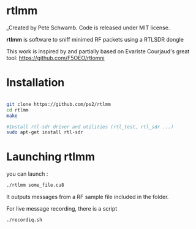 # rtlmm

_Created by Pete Schwamb. Code is released under MIT license.

**rtlmm** is software to sniff minimed RF packets using a RTLSDR dongle

This work is inspired by and partially based on Evariste Courjaud's great tool: https://github.com/F5OEO/rtlomni

# Installation
```sh

git clone https://github.com/ps2/rtlmm
cd rtlmm
make

#Install rtl-sdr driver and utilities (rtl_test, rtl_sdr ...)
sudo apt-get install rtl-sdr

```

# Launching rtlmm
you can launch :
```sh
./rtlmm some_file.cu8
```
It outputs messages from a RF sample file included in the folder.

For live message recording, there is a script
```sh
./recordiq.sh
```
